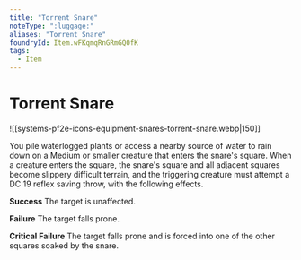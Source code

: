 ```yaml
---
title: "Torrent Snare"
noteType: ":luggage:"
aliases: "Torrent Snare"
foundryId: Item.wFKqmqRnGRmGQ0fK
tags:
  - Item
---
```


# Torrent Snare
![[systems-pf2e-icons-equipment-snares-torrent-snare.webp|150]]

You pile waterlogged plants or access a nearby source of water to rain down on a Medium or smaller creature that enters the snare's square. When a creature enters the square, the snare's square and all adjacent squares become slippery difficult terrain, and the triggering creature must attempt a DC 19 reflex saving throw, with the following effects.

**Success** The target is unaffected.

**Failure** The target falls prone.

**Critical Failure** The target falls prone and is forced into one of the other squares soaked by the snare.
